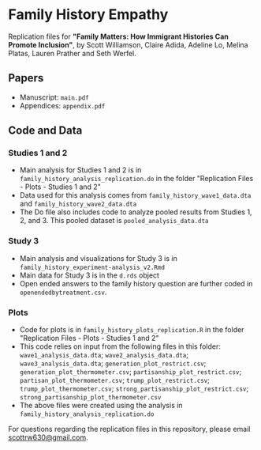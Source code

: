 # Family History Empathy
Replication files for **"Family Matters: How Immigrant Histories Can Promote Inclusion"**, by Scott Williamson, Claire Adida, Adeline Lo, Melina Platas, Lauren Prather and Seth Werfel.

## Papers
- Manuscript: `main.pdf`
- Appendices: `appendix.pdf`

## Code and Data

### Studies 1 and 2
- Main analysis for Studies 1 and 2 is in `family_history_analysis_replication.do` in the folder "Replication Files - Plots - Studies 1 and 2"
- Data used for this analysis comes from `family_history_wave1_data.dta` and `family_history_wave2_data.dta`
- The Do file also includes code to analyze pooled results from Studies 1, 2, and 3. This pooled dataset is `pooled_analysis_data.dta`

### Study 3
- Main analysis and visualizations for Study 3 is in `family_history_experiment-analysis_v2.Rmd`
- Main data for Study 3 is in the `d.rds` object
- Open ended answers to the family history question are further coded in `openendedbytreatment.csv`.

### Plots
- Code for plots is in `family_history_plots_replication.R` in the folder "Replication Files - Plots - Studies 1 and 2"
- This code relies on input from the following files in this folder: `wave1_analysis_data.dta`; `wave2_analysis_data.dta`; `wave3_analysis_data.dta`; `generation_plot_restrict.csv`; `generation_plot_thermometer.csv`; `partisanship_plot_restrict.csv`; `partisan_plot_thermometer.csv`; `trump_plot_restrict.csv`; `trump_plot_thermometer.csv`; `strong_partisanship_plot_restrict.csv`; `strong_partisanship_plot_thermometer.csv`
- The above files were created using the analysis in `family_history_analysis_replication.do`

For questions regarding the replication files in this repository, please email scottrw630@gmail.com.

